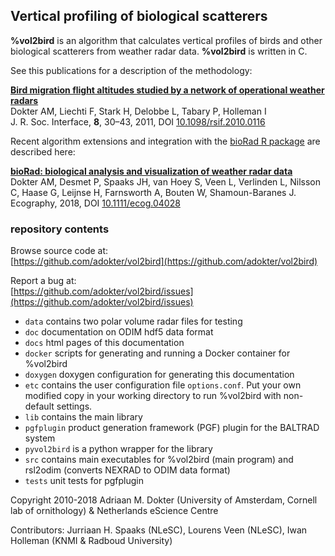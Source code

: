 ## Vertical profiling of biological scatterers
**%vol2bird** is an algorithm that calculates vertical profiles of birds and other biological scatterers from weather radar data. **%vol2bird** is written in C.

See this publications for a description of the methodology:

[**Bird migration flight altitudes studied by a network of operational weather radars**](https://doi.org/10.1098/rsif.2010.0116)  
Dokter AM, Liechti F, Stark H, Delobbe L, Tabary P, Holleman I  
J. R. Soc. Interface, **8**, 30–43, 2011, DOI [10.1098/rsif.2010.0116](https://doi.org/10.1098/rsif.2010.0116)

Recent algorithm extensions and integration with the [bioRad R package](http://adokter.github.io/bioRad) are described here:

[**bioRad: biological analysis and visualization of weather radar data**](https://doi.org/10.1111/ecog.04028)  
Dokter AM, Desmet P, Spaaks JH, van Hoey S, Veen L, Verlinden L, Nilsson C, Haase G, Leijnse H, Farnsworth A, Bouten W, Shamoun-Baranes J.  
Ecography, 2018, DOI [10.1111/ecog.04028](https://doi.org/10.1111/ecog.04028)  

### repository contents

Browse source code at:  
[https://github.com/adokter/vol2bird](https://github.com/adokter/vol2bird)

Report a bug at:  
[https://github.com/adokter/vol2bird/issues](https://github.com/adokter/vol2bird/issues)

* `data` contains two polar volume radar files for testing
* `doc` documentation on ODIM hdf5 data format
* `docs` html pages of this documentation
* `docker` scripts for generating and running a Docker container for %vol2bird
* `doxygen` doxygen configuration for generating this documentation
* `etc` contains the user configuration file `options.conf`. Put your own modified copy in your working directory to run %vol2bird with non-default settings.
* `lib` contains the main library
* `pgfplugin` product generation framework (PGF) plugin for the BALTRAD system
* `pyvol2bird` is a python wrapper for the library
* `src` contains main executables for %vol2bird (main program) and rsl2odim (converts NEXRAD to ODIM data format)
* `tests` unit tests for pgfplugin

Copyright 2010-2018 Adriaan M. Dokter (University of Amsterdam, Cornell lab of ornithology) & Netherlands eScience Centre

Contributors: Jurriaan H. Spaaks (NLeSC), Lourens Veen (NLeSC), Iwan Holleman (KNMI & Radboud University)
